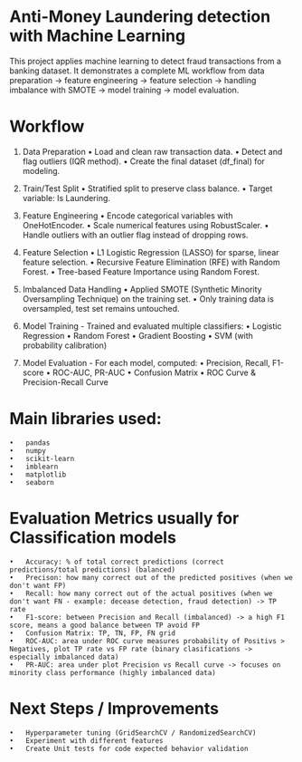 # Anti-Money Laundering detection with Machine Learning

This project applies machine learning to detect fraud transactions from a banking dataset.
It demonstrates a complete ML workflow from data preparation → feature engineering → feature selection → handling imbalance with SMOTE → model training → model evaluation.

# Workflow

1. Data Preparation
	•	Load and clean raw transaction data.
	•	Detect and flag outliers (IQR method).
	•	Create the final dataset (df_final) for modeling.

2. Train/Test Split
	•	Stratified split to preserve class balance.
	•	Target variable: Is Laundering.

3. Feature Engineering
	•	Encode categorical variables with OneHotEncoder.
	•	Scale numerical features using RobustScaler.
	•	Handle outliers with an outlier flag instead of dropping rows.

4. Feature Selection
	•	L1 Logistic Regression (LASSO) for sparse, linear feature selection.
	•	Recursive Feature Elimination (RFE) with Random Forest.
	•	Tree-based Feature Importance using Random Forest.

5. Imbalanced Data Handling
	•	Applied SMOTE (Synthetic Minority Oversampling Technique) on the training set.
	•	Only training data is oversampled, test set remains untouched.

6. Model Training - Trained and evaluated multiple classifiers:
	•	Logistic Regression
	•	Random Forest
	•	Gradient Boosting
	•	SVM (with probability calibration)

7. Model Evaluation - For each model, computed:
	•	Precision, Recall, F1-score
	•	ROC-AUC, PR-AUC
	•	Confusion Matrix
	•	ROC Curve & Precision-Recall Curve

# Main libraries used:
	•	pandas
	•	numpy
	•	scikit-learn
	•	imblearn
	•	matplotlib
	•	seaborn

# Evaluation Metrics usually for Classification models
	•	Accuracy: % of total correct predictions (correct predictions/total predictions) (balanced)
	•	Precison: how many correct out of the predicted positives (when we don't want FP)
	•	Recall: how many correct out of the actual positives (when we don't want FN - example: decease detection, fraud detection) -> TP rate
	•	F1-score: between Precision and Recall (imbalanced) -> a high F1 score, means a good balance between TP avoid FP
	•	Confusion Matrix: TP, TN, FP, FN grid
	•	ROC-AUC: area under ROC curve measures probability of Positivs > Negatives, plot TP rate vs FP rate (binary clasifications -> especially imbalanced data)
	•	PR-AUC: area under plot Precision vs Recall curve -> focuses on minority class performance (highly imbalanced data) 

 # Next Steps / Improvements
	•	Hyperparameter tuning (GridSearchCV / RandomizedSearchCV)
    •	Experiment with different features
	•	Create Unit tests for code expected behavior validation
	
 
